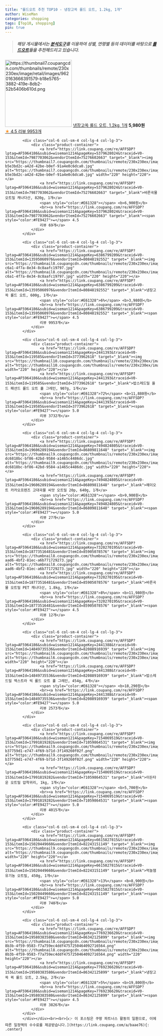```yaml
---
title: "롤드오트 추천 TOP10 - 냉장고쏙 롤드 오트, 1.2kg, 1개"
author: WiseMan
categories: shopping
tags: [Top10, shopping]
pin: true
---
```


> ##### 해당 게시물에서는 [**분석도구**](https://itemscout.io/)를 이용하여 **성별**, **연령별** 등의 데이터를 바탕으로 [**롤드오트**](https://link.coupang.com/a/baae76)들을 추천해드리고 있습니다.
<div class="container"><div class="row">
            <div class="col-6 col-sm-4 col-lg-4 col-lg-3">
                <div class="product-container">
                    <a href="https://link.coupang.com/re/AFFSDP?lptag=AF5964186&subid=wiseman1214&pageKey=6386799209&traceid=V0-153&itemId=13595060983&vendorItemId=80848192583" target="_blank"><img src="https://thumbnail7.coupangcdn.com/thumbnails/remote/230x230ex/image/retail/images/9620163666391579-b18e5765-3882-419e-8db2-52b5406b610d.png" alt="https://thumbnail7.coupangcdn.com/thumbnails/remote/230x230ex/image/retail/images/9620163666391579-b18e5765-3882-419e-8db2-52b5406b610d.png" width="220" height="220"></a>
                    <a href="https://link.coupang.com/re/AFFSDP?lptag=AF5964186&subid=wiseman1214&pageKey=6386799209&traceid=V0-153&itemId=13595060983&vendorItemId=80848192583" target="_blank">냉장고쏙 롤드 오트, 1.2kg, 1개</a>
                    <span style="color:#E61328"></span> <b>5,980원</b>
                    <br><a href="https://link.coupang.com/re/AFFSDP?lptag=AF5964186&subid=wiseman1214&pageKey=6386799209&traceid=V0-153&itemId=13595060983&vendorItemId=80848192583" target="_blank"><span style="color:#FE9427">★</span> 4.5
                    리뷰 9953개</a>
                </div>
            </div>
            
            <div class="col-6 col-sm-4 col-lg-4 col-lg-3">
                <div class="product-container">
                    <a href="https://link.coupang.com/re/AFFSDP?lptag=AF5964186&subid=wiseman1214&pageKey=5379628024&traceid=V0-153&itemId=7987703062&vendorItemId=75276602663" target="_blank"><img src="https://thumbnail7.coupangcdn.com/thumbnails/remote/230x230ex/image/retail/images/453270281367218-b5e3bd2c-a42d-42be-b0ef-91a4e0c6dca0.jpg" alt="https://thumbnail7.coupangcdn.com/thumbnails/remote/230x230ex/image/retail/images/453270281367218-b5e3bd2c-a42d-42be-b0ef-91a4e0c6dca0.jpg" width="220" height="220"></a>
                    <a href="https://link.coupang.com/re/AFFSDP?lptag=AF5964186&subid=wiseman1214&pageKey=5379628024&traceid=V0-153&itemId=7987703062&vendorItemId=75276602663" target="_blank">바른곡물 오트밀 캐나다산, 820g, 1개</a>
                    <span style="color:#E61328"></span> <b>6,900원</b>
                    <br><a href="https://link.coupang.com/re/AFFSDP?lptag=AF5964186&subid=wiseman1214&pageKey=5379628024&traceid=V0-153&itemId=7987703062&vendorItemId=75276602663" target="_blank"><span style="color:#FE9427">★</span> 4.5
                    리뷰 69개</a>
                </div>
            </div>
            
            <div class="col-6 col-sm-4 col-lg-4 col-lg-3">
                <div class="product-container">
                    <a href="https://link.coupang.com/re/AFFSDP?lptag=AF5964186&subid=wiseman1214&pageKey=6386799209&traceid=V0-153&itemId=13595060976&vendorItemId=80848192552" target="_blank"><img src="https://thumbnail8.coupangcdn.com/thumbnails/remote/230x230ex/image/retail/images/2022/03/10/16/4/2a188d83-c6a1-4f7a-8e34-8c8aafc19797.jpg" alt="https://thumbnail8.coupangcdn.com/thumbnails/remote/230x230ex/image/retail/images/2022/03/10/16/4/2a188d83-c6a1-4f7a-8e34-8c8aafc19797.jpg" width="220" height="220"></a>
                    <a href="https://link.coupang.com/re/AFFSDP?lptag=AF5964186&subid=wiseman1214&pageKey=6386799209&traceid=V0-153&itemId=13595060976&vendorItemId=80848192552" target="_blank">냉장고쏙 롤드 오트, 600g, 1개</a>
                    <span style="color:#E61328">6%</span> <b>3,980원</b>
                    <br><a href="https://link.coupang.com/re/AFFSDP?lptag=AF5964186&subid=wiseman1214&pageKey=6386799209&traceid=V0-153&itemId=13595060976&vendorItemId=80848192552" target="_blank"><span style="color:#FE9427">★</span> 4.5
                    리뷰 9953개</a>
                </div>
            </div>
            
            <div class="col-6 col-sm-4 col-lg-4 col-lg-3">
                <div class="product-container">
                    <a href="https://link.coupang.com/re/AFFSDP?lptag=AF5964186&subid=wiseman1214&pageKey=2441393&traceid=V0-153&itemId=119585&vendorItemId=3773962618" target="_blank"><img src="https://thumbnail10.coupangcdn.com/thumbnails/remote/230x230ex/image/vendor_inventory/48c8/62ebc54cc82b5c0e56c615250b041e067f70b186b01d90a5bb2991228263.jpg" alt="https://thumbnail10.coupangcdn.com/thumbnails/remote/230x230ex/image/vendor_inventory/48c8/62ebc54cc82b5c0e56c615250b041e067f70b186b01d90a5bb2991228263.jpg" width="220" height="220"></a>
                    <a href="https://link.coupang.com/re/AFFSDP?lptag=AF5964186&subid=wiseman1214&pageKey=2441393&traceid=V0-153&itemId=119585&vendorItemId=3773962618" target="_blank">밥스레드밀 올드 패션드 롤드 오트 홀 그레인, 907g, 1개</a>
                    <span style="color:#E61328">72%</span> <b>11,880원</b>
                    <br><a href="https://link.coupang.com/re/AFFSDP?lptag=AF5964186&subid=wiseman1214&pageKey=2441393&traceid=V0-153&itemId=119585&vendorItemId=3773962618" target="_blank"><span style="color:#FE9427">★</span> 5.0
                    리뷰 3732개</a>
                </div>
            </div>
            
            <div class="col-6 col-sm-4 col-lg-4 col-lg-3">
                <div class="product-container">
                    <a href="https://link.coupang.com/re/AFFSDP?lptag=AF5964186&subid=wiseman1214&pageKey=7494824805&traceid=V0-153&itemId=19606289194&vendorItemId=86809811648" target="_blank"><img src="https://thumbnail9.coupangcdn.com/thumbnails/remote/230x230ex/image/retail/images/620821915994780-dc6818bc-bf86-42bd-9584-a1465c4486dc.jpg" alt="https://thumbnail9.coupangcdn.com/thumbnails/remote/230x230ex/image/retail/images/620821915994780-dc6818bc-bf86-42bd-9584-a1465c4486dc.jpg" width="220" height="220"></a>
                    <a href="https://link.coupang.com/re/AFFSDP?lptag=AF5964186&subid=wiseman1214&pageKey=7494824805&traceid=V0-153&itemId=19606289194&vendorItemId=86809811648" target="_blank">헤이오트 카카오프렌즈 고대곡물 씨앗 오트밀 20p, 640g, 1개</a>
                    <span style="color:#E61328"></span> <b>9,900원</b>
                    <br><a href="https://link.coupang.com/re/AFFSDP?lptag=AF5964186&subid=wiseman1214&pageKey=7494824805&traceid=V0-153&itemId=19606289194&vendorItemId=86809811648" target="_blank"><span style="color:#FE9427">★</span> 5.0
                    리뷰 27개</a>
                </div>
            </div>
            
            <div class="col-6 col-sm-4 col-lg-4 col-lg-3">
                <div class="product-container">
                    <a href="https://link.coupang.com/re/AFFSDP?lptag=AF5964186&subid=wiseman1214&pageKey=7320270195&traceid=V0-153&itemId=18773516481&vendorItemId=85905078576" target="_blank"><img src="https://thumbnail8.coupangcdn.com/thumbnails/remote/230x230ex/image/retail/images/2023/02/07/15/5/a8e7767c-aad6-4bf2-81ec-a6b771729273.jpg" alt="https://thumbnail8.coupangcdn.com/thumbnails/remote/230x230ex/image/retail/images/2023/02/07/15/5/a8e7767c-aad6-4bf2-81ec-a6b771729273.jpg" width="220" height="220"></a>
                    <a href="https://link.coupang.com/re/AFFSDP?lptag=AF5964186&subid=wiseman1214&pageKey=7320270195&traceid=V0-153&itemId=18773516481&vendorItemId=85905078576" target="_blank">바른곡물 오트밀 PET 캐나다산, 1.8kg, 1개</a>
                    <span style="color:#E61328">8%</span> <b>11,980원</b>
                    <br><a href="https://link.coupang.com/re/AFFSDP?lptag=AF5964186&subid=wiseman1214&pageKey=7320270195&traceid=V0-153&itemId=18773516481&vendorItemId=85905078576" target="_blank"><span style="color:#FE9427">★</span> 4.5
                    리뷰 12개</a>
                </div>
            </div>
            
            <div class="col-6 col-sm-4 col-lg-4 col-lg-3">
                <div class="product-container">
                    <a href="https://link.coupang.com/re/AFFSDP?lptag=AF5964186&subid=wiseman1214&pageKey=2441388&traceid=V0-153&itemId=14849735536&vendorItemId=82088916939" target="_blank"><img src="https://thumbnail6.coupangcdn.com/thumbnails/remote/230x230ex/image/vendor_inventory/934e/d0dc321e363bd936aafc4677aa4a745c82e2dccd54e3ef630a5df5160f91.jpg" alt="https://thumbnail6.coupangcdn.com/thumbnails/remote/230x230ex/image/vendor_inventory/934e/d0dc321e363bd936aafc4677aa4a745c82e2dccd54e3ef630a5df5160f91.jpg" width="220" height="220"></a>
                    <a href="https://link.coupang.com/re/AFFSDP?lptag=AF5964186&subid=wiseman1214&pageKey=2441388&traceid=V0-153&itemId=14849735536&vendorItemId=82088916939" target="_blank">밥스레드밀 엑스트라 씩 롤드 오트 홀 그레인, 454g, 4개</a>
                    <span style="color:#E61328"></span> <b>18,290원</b>
                    <br><a href="https://link.coupang.com/re/AFFSDP?lptag=AF5964186&subid=wiseman1214&pageKey=2441388&traceid=V0-153&itemId=14849735536&vendorItemId=82088916939" target="_blank"><span style="color:#FE9427">★</span> 5.0
                    리뷰 2573개</a>
                </div>
            </div>
            
            <div class="col-6 col-sm-4 col-lg-4 col-lg-3">
                <div class="product-container">
                    <a href="https://link.coupang.com/re/AFFSDP?lptag=AF5964186&subid=wiseman1214&pageKey=7154069519&traceid=V0-153&itemId=17991819282&vendorItemId=71059864531" target="_blank"><img src="https://thumbnail9.coupangcdn.com/thumbnails/remote/230x230ex/image/retail/images/1139231829701520-b37759d1-e747-4f69-b71d-3f149260f02f.png" alt="https://thumbnail9.coupangcdn.com/thumbnails/remote/230x230ex/image/retail/images/1139231829701520-b37759d1-e747-4f69-b71d-3f149260f02f.png" width="220" height="220"></a>
                    <a href="https://link.coupang.com/re/AFFSDP?lptag=AF5964186&subid=wiseman1214&pageKey=7154069519&traceid=V0-153&itemId=17991819282&vendorItemId=71059864531" target="_blank">이든타운 오트밀 압착귀리, 1kg, 1개</a>
                    <span style="color:#E61328"></span> <b>5,700원</b>
                    <br><a href="https://link.coupang.com/re/AFFSDP?lptag=AF5964186&subid=wiseman1214&pageKey=7154069519&traceid=V0-153&itemId=17991819282&vendorItemId=71059864531" target="_blank"><span style="color:#FE9427">★</span> 5.0
                    리뷰 4015개</a>
                </div>
            </div>
            
            <div class="col-6 col-sm-4 col-lg-4 col-lg-3">
                <div class="product-container">
                    <a href="https://link.coupang.com/re/AFFSDP?lptag=AF5964186&subid=wiseman1214&pageKey=6615827815&traceid=V0-153&itemId=15020449660&vendorItemId=82243151149" target="_blank"><img src="https://thumbnail9.coupangcdn.com/thumbnails/remote/230x230ex/image/vendor_inventory/6f04/1402c17d429f79dfa1af744624888228136a58e1edd199812fb9ea608ec9.jpg" alt="https://thumbnail9.coupangcdn.com/thumbnails/remote/230x230ex/image/vendor_inventory/6f04/1402c17d429f79dfa1af744624888228136a58e1edd199812fb9ea608ec9.jpg" width="220" height="220"></a>
                    <a href="https://link.coupang.com/re/AFFSDP?lptag=AF5964186&subid=wiseman1214&pageKey=6615827815&traceid=V0-153&itemId=15020449660&vendorItemId=82243151149" target="_blank">먹놀잼 유기농 오트밀, 450g, 1개</a>
                    <span style="color:#E61328">13%</span> <b>8,900원</b>
                    <br><a href="https://link.coupang.com/re/AFFSDP?lptag=AF5964186&subid=wiseman1214&pageKey=6615827815&traceid=V0-153&itemId=15020449660&vendorItemId=82243151149" target="_blank"><span style="color:#FE9427">★</span> 5.0
                    리뷰 740개</a>
                </div>
            </div>
            
            <div class="col-6 col-sm-4 col-lg-4 col-lg-3">
                <div class="product-container">
                    <a href="https://link.coupang.com/re/AFFSDP?lptag=AF5964186&subid=wiseman1214&pageKey=7769236620&traceid=V0-153&itemId=19580383580&vendorItemId=86342125899" target="_blank"><img src="https://thumbnail8.coupangcdn.com/thumbnails/remote/230x230ex/image/retail/images/41e5b032-8b3b-4f59-9583-f7a759ec4ddf4757250464092716564.png" alt="https://thumbnail8.coupangcdn.com/thumbnails/remote/230x230ex/image/retail/images/41e5b032-8b3b-4f59-9583-f7a759ec4ddf4757250464092716564.png" width="220" height="220"></a>
                    <a href="https://link.coupang.com/re/AFFSDP?lptag=AF5964186&subid=wiseman1214&pageKey=7769236620&traceid=V0-153&itemId=19580383580&vendorItemId=86342125899" target="_blank">냉장고쏙 퀵 롤드 오트, 2.5kg, 2개</a>
                    <span style="color:#E61328">5%</span> <b>19,800원</b>
                    <br><a href="https://link.coupang.com/re/AFFSDP?lptag=AF5964186&subid=wiseman1214&pageKey=7769236620&traceid=V0-153&itemId=19580383580&vendorItemId=86342125899" target="_blank"><span style="color:#FE9427">★</span> 4.5
                    리뷰 3826개</a>
                </div>
            </div>
            </div></div><br><br>[👉 이 포스팅은 쿠팡 파트너스 활동의 일환으로, 이에 따른 일정액의 수수료를 제공받습니다.](https://link.coupang.com/a/baae76){: .center}
